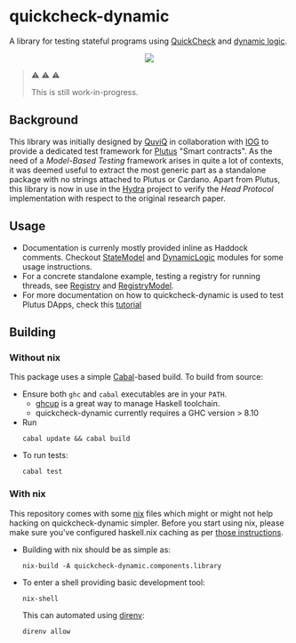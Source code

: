 # quickcheck-dynamic

A library for testing stateful programs using [QuickCheck](https://hackage.haskell.org/package/QuickCheck) and [dynamic logic](https://en.wikipedia.org/wiki/Dynamic_logic_(modal_logic)).

<div align="center">
  <a href='https://github.com/input-output-hk/quickcheck-dynamic/actions'><img src="https://img.shields.io/github/workflow/status/input-output-hk/hydra-poc/CI?label=Tests&style=for-the-badge" /></a>
</div>

> :warning: :warning: :warning:
>
> This is still work-in-progress.

## Background

This library was initially designed by [QuviQ](http://www.quviq.com/) in collaboration with
[IOG](https://iohk.io/) to provide a dedicated test framework for [Plutus](https://docs.cardano.org/plutus/learn-about-plutus) "Smart
contracts". As the need of a _Model-Based Testing_ framework arises in
quite a lot of contexts, it was deemed useful to extract the most
generic part as a standalone package with no strings attached to
Plutus or Cardano. Apart from Plutus, this library is now in use in
the [Hydra](https://github.com/input-output-hk/hydra-poc) project to
verify the _Head Protocol_ implementation with respect to the original
research paper.

## Usage

* Documentation is currenly mostly provided inline as Haddock
  comments. Checkout [StateModel](src/Test/QuickCheck/StateModel.hs)
  and [DynamicLogic](src/Test/QuickCheck/DynamicLogic.hs) modules for
  some usage instructions.
* For a concrete standalone example, testing a registry for running
  threads, see [Registry](test/Spec/DynamicLogic/Registry.hs) and
  [RegistryModel](test/Spec/DynamicLogic/RegistryModel.hs).
* For more documentation on how to quickcheck-dynamic is used to test
  Plutus DApps, check this
  [tutorial](https://plutus-apps.readthedocs.io/en/latest/plutus/tutorials/contract-models.html)

## Building

### Without nix

This package uses a simple [Cabal](https://www.haskell.org/cabal/)-based build. To build from source:

* Ensure both `ghc` and `cabal` executables are in your `PATH`.
  * [ghcup](https://www.haskell.org/ghcup/) is a great way to manage Haskell toolchain.
  * quickcheck-dynamic currently requires a GHC version > 8.10
* Run
  ```
  cabal update && cabal build
  ```
* To run tests:
  ```
  cabal test
  ```

### With nix

This repository comes with some [nix](https://nixos.org) files which might or might not help hacking on quickcheck-dynamic simpler.
Before you start using nix, please make sure you've configured haskell.nix caching as per [those instructions](https://input-output-hk.github.io/haskell.nix/tutorials/getting-started.html#setting-up-the-binary-cache).

* Building with nix should be as simple as:
  ```
  nix-build -A quickcheck-dynamic.components.library
  ```
* To enter a shell providing basic development tool:
  ```
  nix-shell
  ```
  This can automated using [direnv](https://direnv.net/):
  ```
  direnv allow
  ```
